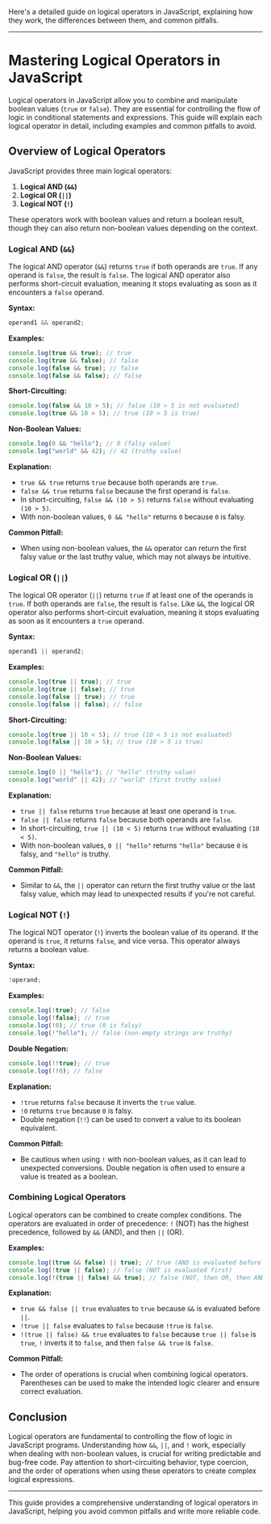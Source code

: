 Here's a detailed guide on logical operators in JavaScript, explaining how they work, the differences between them, and common pitfalls.

---

# Mastering Logical Operators in JavaScript

Logical operators in JavaScript allow you to combine and manipulate boolean values (`true` or `false`). They are essential for controlling the flow of logic in conditional statements and expressions. This guide will explain each logical operator in detail, including examples and common pitfalls to avoid.

## Overview of Logical Operators

JavaScript provides three main logical operators:

1. **Logical AND (`&&`)**
2. **Logical OR (`||`)**
3. **Logical NOT (`!`)**

These operators work with boolean values and return a boolean result, though they can also return non-boolean values depending on the context.

### Logical AND (`&&`)

The logical AND operator (`&&`) returns `true` if both operands are `true`. If any operand is `false`, the result is `false`. The logical AND operator also performs short-circuit evaluation, meaning it stops evaluating as soon as it encounters a `false` operand.

**Syntax:**

```javascript
operand1 && operand2;
```

**Examples:**

```javascript
console.log(true && true); // true
console.log(true && false); // false
console.log(false && true); // false
console.log(false && false); // false
```

**Short-Circuiting:**

```javascript
console.log(false && 10 > 5); // false (10 > 5 is not evaluated)
console.log(true && 10 > 5); // true (10 > 5 is true)
```

**Non-Boolean Values:**

```javascript
console.log(0 && "hello"); // 0 (falsy value)
console.log("world" && 42); // 42 (truthy value)
```

**Explanation:**

- `true && true` returns `true` because both operands are `true`.
- `false && true` returns `false` because the first operand is `false`.
- In short-circuiting, `false && (10 > 5)` returns `false` without evaluating `(10 > 5)`.
- With non-boolean values, `0 && "hello"` returns `0` because `0` is falsy.

**Common Pitfall:**

- When using non-boolean values, the `&&` operator can return the first falsy value or the last truthy value, which may not always be intuitive.

### Logical OR (`||`)

The logical OR operator (`||`) returns `true` if at least one of the operands is `true`. If both operands are `false`, the result is `false`. Like `&&`, the logical OR operator also performs short-circuit evaluation, meaning it stops evaluating as soon as it encounters a `true` operand.

**Syntax:**

```javascript
operand1 || operand2;
```

**Examples:**

```javascript
console.log(true || true); // true
console.log(true || false); // true
console.log(false || true); // true
console.log(false || false); // false
```

**Short-Circuiting:**

```javascript
console.log(true || 10 < 5); // true (10 < 5 is not evaluated)
console.log(false || 10 > 5); // true (10 > 5 is true)
```

**Non-Boolean Values:**

```javascript
console.log(0 || "hello"); // "hello" (truthy value)
console.log("world" || 42); // "world" (first truthy value)
```

**Explanation:**

- `true || false` returns `true` because at least one operand is `true`.
- `false || false` returns `false` because both operands are `false`.
- In short-circuiting, `true || (10 < 5)` returns `true` without evaluating `(10 < 5)`.
- With non-boolean values, `0 || "hello"` returns `"hello"` because `0` is falsy, and `"hello"` is truthy.

**Common Pitfall:**

- Similar to `&&`, the `||` operator can return the first truthy value or the last falsy value, which may lead to unexpected results if you're not careful.

### Logical NOT (`!`)

The logical NOT operator (`!`) inverts the boolean value of its operand. If the operand is `true`, it returns `false`, and vice versa. This operator always returns a boolean value.

**Syntax:**

```javascript
!operand;
```

**Examples:**

```javascript
console.log(!true); // false
console.log(!false); // true
console.log(!0); // true (0 is falsy)
console.log(!"hello"); // false (non-empty strings are truthy)
```

**Double Negation:**

```javascript
console.log(!!true); // true
console.log(!!0); // false
```

**Explanation:**

- `!true` returns `false` because it inverts the `true` value.
- `!0` returns `true` because `0` is falsy.
- Double negation (`!!`) can be used to convert a value to its boolean equivalent.

**Common Pitfall:**

- Be cautious when using `!` with non-boolean values, as it can lead to unexpected conversions. Double negation is often used to ensure a value is treated as a boolean.

### Combining Logical Operators

Logical operators can be combined to create complex conditions. The operators are evaluated in order of precedence: `!` (NOT) has the highest precedence, followed by `&&` (AND), and then `||` (OR).

**Examples:**

```javascript
console.log((true && false) || true); // true (AND is evaluated before OR)
console.log(!true || false); // false (NOT is evaluated first)
console.log(!(true || false) && true); // false (NOT, then OR, then AND)
```

**Explanation:**

- `true && false || true` evaluates to `true` because `&&` is evaluated before `||`.
- `!true || false` evaluates to `false` because `!true` is `false`.
- `!(true || false) && true` evaluates to `false` because `true || false` is `true`, `!` inverts it to `false`, and then `false && true` is `false`.

**Common Pitfall:**

- The order of operations is crucial when combining logical operators. Parentheses can be used to make the intended logic clearer and ensure correct evaluation.

## Conclusion

Logical operators are fundamental to controlling the flow of logic in JavaScript programs. Understanding how `&&`, `||`, and `!` work, especially when dealing with non-boolean values, is crucial for writing predictable and bug-free code. Pay attention to short-circuiting behavior, type coercion, and the order of operations when using these operators to create complex logical expressions.

---

This guide provides a comprehensive understanding of logical operators in JavaScript, helping you avoid common pitfalls and write more reliable code.
